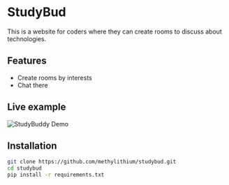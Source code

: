 

# StudyBud

This is a website for coders where they can create rooms to discuss about technologies.

## Features

- Create rooms by interests
- Chat there

## Live example

![StudyBuddy Demo](https://methylithium.pythonanywhere.com/)

## Installation


```bash
git clone https://github.com/methylithium/studybud.git
cd studybud
pip install -r requirements.txt



